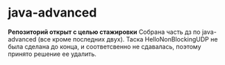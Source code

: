 # java-advanced
**Репозиторий открыт с целью стажировки**
Собрана часть дз по java-advanced (все кроме последних двух). Таска HelloNonBlockingUDP не была сделана до конца, и соответсвенно не сдавалась, поэтому принято решение ее удалить. 
